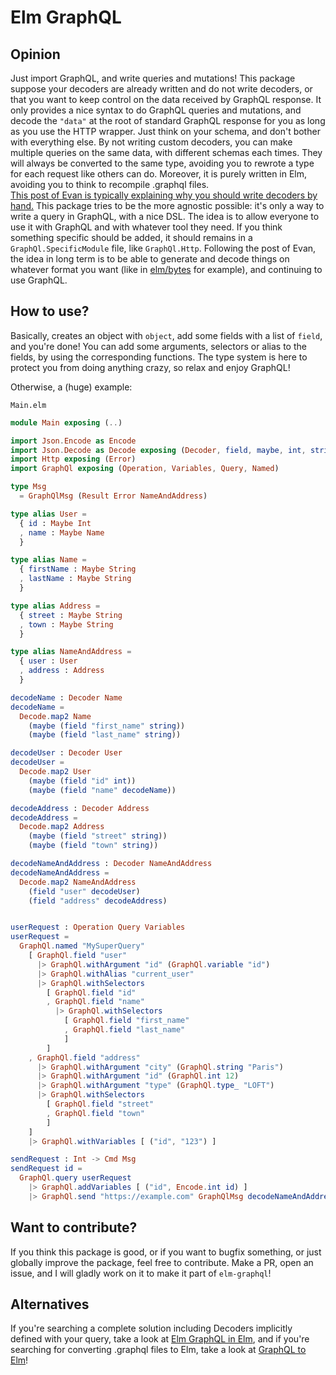 # Elm GraphQL

## Opinion
Just import GraphQL, and write queries and mutations! This package suppose your decoders are already written and do not write decoders, or that you want to keep control on the data received by GraphQL response. It only provides a nice syntax to do GraphQL queries and mutations, and decode the `"data"` at the root of standard GraphQL response for you as long as you use the HTTP wrapper. Just think on your schema, and don't bother with everything else. By not writing custom decoders, you can make multiple queries on the same data, with different schemas each times. They will always be converted to the same type, avoiding you to rewrote a type for each request like others can do. Moreover, it is purely written in Elm, avoiding you to think to recompile .graphql files.  
[This post of Evan is typically explaining why you should write decoders by hand.](https://gist.github.com/evancz/1c5f2cf34939336ecb79b97bb89d9da6#gistcomment-2606737) This package tries to be the more agnostic possible: it's only a way to write a query in GraphQL, with a nice DSL. The idea is to allow everyone to use it with GraphQL and with whatever tool they need. If you think something specific should be added, it should remains in a `GraphQl.SpecificModule` file, like `GraphQl.Http`. Following the post of Evan, the idea in long term is to be able to generate and decode things on whatever format you want (like in [elm/bytes](https://github.com/elm/bytes) for example), and continuing to use GraphQL.

## How to use?
Basically, creates an object with `object`, add some fields with a list of `field`, and you're done! You can add some arguments, selectors or alias to the fields, by using the corresponding functions. The type system is here to protect you from doing anything crazy, so relax and enjoy GraphQL!

Otherwise, a (huge) example:

`Main.elm`
```elm
module Main exposing (..)

import Json.Encode as Encode
import Json.Decode as Decode exposing (Decoder, field, maybe, int, string)
import Http exposing (Error)
import GraphQl exposing (Operation, Variables, Query, Named)

type Msg
  = GraphQlMsg (Result Error NameAndAddress)

type alias User =
  { id : Maybe Int
  , name : Maybe Name
  }

type alias Name =
  { firstName : Maybe String
  , lastName : Maybe String
  }

type alias Address =
  { street : Maybe String
  , town : Maybe String
  }

type alias NameAndAddress =
  { user : User
  , address : Address
  }

decodeName : Decoder Name
decodeName =
  Decode.map2 Name
    (maybe (field "first_name" string))
    (maybe (field "last_name" string))

decodeUser : Decoder User
decodeUser =
  Decode.map2 User
    (maybe (field "id" int))
    (maybe (field "name" decodeName))

decodeAddress : Decoder Address
decodeAddress =
  Decode.map2 Address
    (maybe (field "street" string))
    (maybe (field "town" string))

decodeNameAndAddress : Decoder NameAndAddress
decodeNameAndAddress =
  Decode.map2 NameAndAddress
    (field "user" decodeUser)
    (field "address" decodeAddress)


userRequest : Operation Query Variables
userRequest =
  GraphQl.named "MySuperQuery"
    [ GraphQl.field "user"
      |> GraphQl.withArgument "id" (GraphQl.variable "id")
      |> GraphQl.withAlias "current_user"
      |> GraphQl.withSelectors
        [ GraphQl.field "id"
        , GraphQl.field "name"
          |> GraphQl.withSelectors
            [ GraphQl.field "first_name"
            , GraphQl.field "last_name"
            ]
        ]
    , GraphQl.field "address"
      |> GraphQl.withArgument "city" (GraphQl.string "Paris")
      |> GraphQl.withArgument "id" (GraphQl.int 12)
      |> GraphQl.withArgument "type" (GraphQl.type_ "LOFT")
      |> GraphQl.withSelectors
        [ GraphQl.field "street"
        , GraphQl.field "town"
        ]
    ]
    |> GraphQl.withVariables [ ("id", "123") ]

sendRequest : Int -> Cmd Msg
sendRequest id =
  GraphQl.query userRequest
    |> GraphQl.addVariables [ ("id", Encode.int id) ]
    |> GraphQl.send "https://example.com" GraphQlMsg decodeNameAndAddress
```

## Want to contribute?
If you think this package is good, or if you want to bugfix something, or just globally improve the package, feel free to contribute. Make a PR, open an issue, and I will gladly work on it to make it part of `elm-graphql`!

## Alternatives
If you're searching a complete solution including Decoders implicitly defined with your query, take a look at [Elm GraphQL in Elm](https://github.com/jamesmacaulay/elm-graphql), and if you're searching for converting .graphql files to Elm, take a look at [GraphQL to Elm](https://github.com/jahewson/elm-graphql)!
